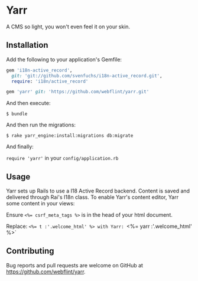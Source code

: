# Yarr

A CMS so light, you won't even feel it on your skin.

## Installation

Add the following to your application's Gemfile:

```ruby
gem 'i18n-active_record',
  git: 'git://github.com/svenfuchs/i18n-active_record.git',
  require: 'i18n/active_record'

gem 'yarr' git: 'https://github.com/webflint/yarr.git'
```

And then execute:

    $ bundle

And then run the migrations:

    $ rake yarr_engine:install:migrations db:migrate

And finally:

`require 'yarr'` in your `config/application.rb`

## Usage

Yarr sets up Rails to use a I18 Active Record backend.  Content is saved and delivered
through Rai's I18n class.   To enable Yarr's content editor, Yarr some content in your views:

Ensure `<%= csrf_meta_tags %>` is in the head of your html document.

Replace: `<%= t :'.welcome_html' %> with Yarr: `<%= yarr :'.welcome_html' %>`

## Contributing

Bug reports and pull requests are welcome on GitHub at https://github.com/webflint/yarr.

